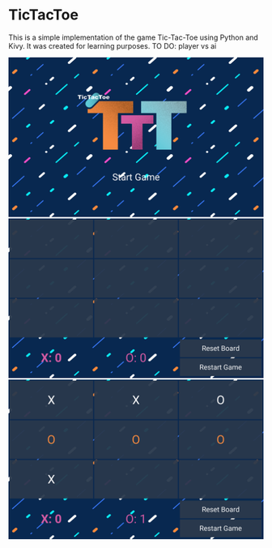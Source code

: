 # TicTacToe
This is a simple implementation of the game Tic-Tac-Toe using Python and Kivy. 
It was created for learning purposes. 
TO DO: player vs ai

![Game menu](ttt1.png)
![Game menu](ttt2.png)
![Game menu](ttt3.png)
